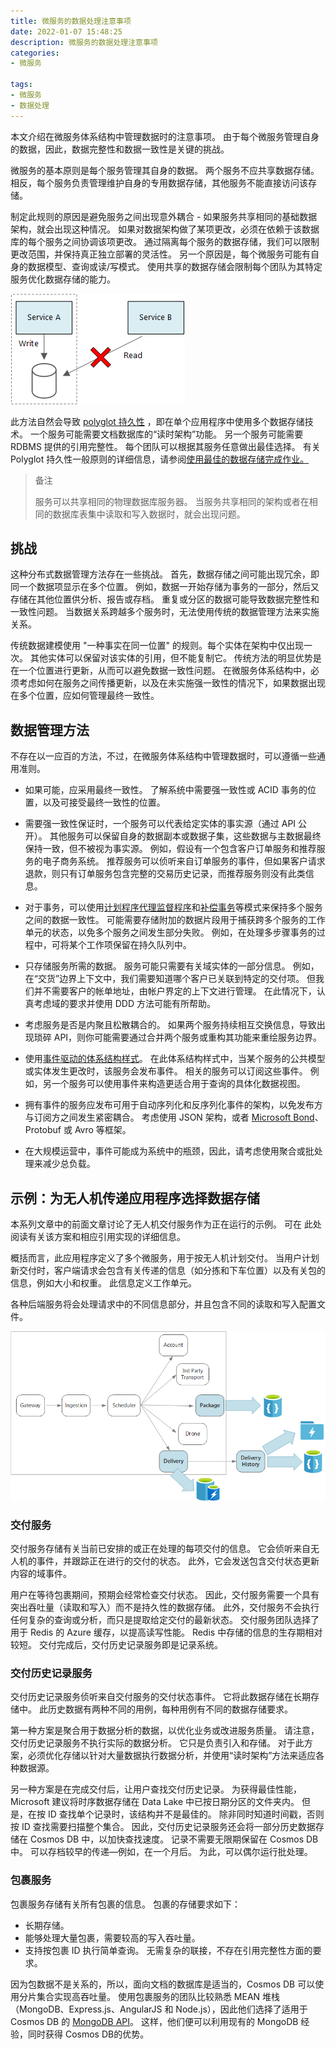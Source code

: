 ```yaml
---
title: 微服务的数据处理注意事项
date: 2022-01-07 15:48:25
description: 微服务的数据处理注意事项
categories:
- 微服务

tags:
- 微服务
- 数据处理
---
```


本文介绍在微服务体系结构中管理数据时的注意事项。 由于每个微服务管理自身的数据，因此，数据完整性和数据一致性是关键的挑战。

微服务的基本原则是每个服务管理其自身的数据。 两个服务不应共享数据存储。 相反，每个服务负责管理维护自身的专用数据存储，其他服务不能直接访问该存储。

制定此规则的原因是避免服务之间出现意外耦合 - 如果服务共享相同的基础数据架构，就会出现这种情况。 如果对数据架构做了某项更改，必须在依赖于该数据库的每个服务之间协调该项更改。 通过隔离每个服务的数据存储，我们可以限制更改范围，并保持真正独立部署的灵活性。 另一个原因是，每个微服务可能有自身的数据模型、查询或读/写模式。 使用共享的数据存储会限制每个团队为其特定服务优化数据存储的能力。

![CQRS 错误方法图](./Data-considerations-for-microservices/cqrs-microservices-wrong.png)

此方法自然会导致 [polyglot 持久性](https://martinfowler.com/bliki/PolyglotPersistence.html) ，即在单个应用程序中使用多个数据存储技术。 一个服务可能需要文档数据库的“读时架构”功能。 另一个服务可能需要 RDBMS 提供的引用完整性。 每个团队可以根据其服务任意做出最佳选择。 有关 Polyglot 持久性一般原则的详细信息，请参阅[使用最佳的数据存储完成作业。](https://docs.microsoft.com/zh-cn/azure/architecture/guide/design-principles/use-the-best-data-store)

> 备注
>
> 服务可以共享相同的物理数据库服务器。 当服务共享相同的架构或者在相同的数据库表集中读取和写入数据时，就会出现问题。

## 挑战

这种分布式数据管理方法存在一些挑战。 首先，数据存储之间可能出现冗余，即同一个数据项显示在多个位置。 例如，数据一开始存储为事务的一部分，然后又存储在其他位置供分析、报告或存档。 重复或分区的数据可能导致数据完整性和一致性问题。 当数据关系跨越多个服务时，无法使用传统的数据管理方法来实施关系。

传统数据建模使用 "一种事实在同一位置" 的规则。每个实体在架构中仅出现一次。 其他实体可以保留对该实体的引用，但不能复制它。 传统方法的明显优势是在一个位置进行更新，从而可以避免数据一致性问题。 在微服务体系结构中，必须考虑如何在服务之间传播更新，以及在未实施强一致性的情况下，如果数据出现在多个位置，应如何管理最终一致性。

## 数据管理方法

不存在以一应百的方法，不过，在微服务体系结构中管理数据时，可以遵循一些通用准则。

* 如果可能，应采用最终一致性。 了解系统中需要强一致性或 ACID 事务的位置，以及可接受最终一致性的位置。

* 需要强一致性保证时，一个服务可以代表给定实体的事实源（通过 API 公开）。 其他服务可以保留自身的数据副本或数据子集，这些数据与主数据最终保持一致，但不被视为事实源。 例如，假设有一个包含客户订单服务和推荐服务的电子商务系统。 推荐服务可以侦听来自订单服务的事件，但如果客户请求退款，则只有订单服务包含完整的交易历史记录，而推荐服务则没有此类信息。

* 对于事务，可以使用[计划程序代理监督程序](https://docs.microsoft.com/zh-cn/azure/architecture/patterns/scheduler-agent-supervisor)和[补偿事务](https://docs.microsoft.com/zh-cn/azure/architecture/patterns/compensating-transaction)等模式来保持多个服务之间的数据一致性。 可能需要存储附加的数据片段用于捕获跨多个服务的工作单元的状态，以免多个服务之间发生部分失败。 例如，在处理多步骤事务的过程中，可将某个工作项保留在持久队列中。

* 只存储服务所需的数据。 服务可能只需要有关域实体的一部分信息。 例如，在“交货”边界上下文中，我们需要知道哪个客户已关联到特定的交付项。 但我们并不需要客户的帐单地址，由帐户界定的上下文进行管理。 在此情况下，认真考虑域的要求并使用 DDD 方法可能有所帮助。

* 考虑服务是否是内聚且松散耦合的。 如果两个服务持续相互交换信息，导致出现琐碎 API，则你可能需要通过合并两个服务或重构其功能来重绘服务边界。

* 使用[事件驱动的体系结构样式](https://docs.microsoft.com/zh-cn/azure/architecture/guide/architecture-styles/event-driven)。 在此体系结构样式中，当某个服务的公共模型或实体发生更改时，该服务会发布事件。 相关的服务可以订阅这些事件。 例如，另一个服务可以使用事件来构造更适合用于查询的具体化数据视图。

* 拥有事件的服务应发布可用于自动序列化和反序列化事件的架构，以免发布方与订阅方之间发生紧密耦合。 考虑使用 JSON 架构，或者 [Microsoft Bond](https://github.com/Microsoft/bond)、Protobuf 或 Avro 等框架。

* 在大规模运营中，事件可能成为系统中的瓶颈，因此，请考虑使用聚合或批处理来减少总负载。

## 示例：为无人机传递应用程序选择数据存储

本系列文章中的前面文章讨论了无人机交付服务作为正在运行的示例。 可在 此处阅读有关该方案和相应引用实现的详细信息。

概括而言，此应用程序定义了多个微服务，用于按无人机计划交付。 当用户计划新交付时，客户端请求会包含有关传递的信息（如分拣和下车位置）以及有关包的信息，例如大小和权重。 此信息定义工作单元。

各种后端服务将会处理请求中的不同信息部分，并且包含不同的读取和写入配置文件。

![数据注意事项图](./Data-considerations-for-microservices/data-considerations.png)

### 交付服务

交付服务存储有关当前已安排的或正在处理的每项交付的信息。 它会侦听来自无人机的事件，并跟踪正在进行的交付的状态。 此外，它会发送包含交付状态更新内容的域事件。

用户在等待包裹期间，预期会经常检查交付状态。 因此，交付服务需要一个具有突出吞吐量（读取和写入）而不是持久性的数据存储。 此外，交付服务不会执行任何复杂的查询或分析，而只是提取给定交付的最新状态。 交付服务团队选择了用于 Redis 的 Azure 缓存，以提高读写性能。 Redis 中存储的信息的生存期相对较短。 交付完成后，交付历史记录服务即是记录系统。

### 交付历史记录服务

交付历史记录服务侦听来自交付服务的交付状态事件。 它将此数据存储在长期存储中。 此历史数据有两种不同的用例，每种用例有不同的数据存储要求。

第一种方案是聚合用于数据分析的数据，以优化业务或改进服务质量。 请注意，交付历史记录服务不执行实际的数据分析。 它只是负责引入和存储。 对于此方案，必须优化存储以针对大量数据执行数据分析，并使用“读时架构”方法来适应各种数据源。

另一种方案是在完成交付后，让用户查找交付历史记录。 为获得最佳性能，Microsoft 建议将时序数据存储在 Data Lake 中已按日期分区的文件夹内。 但是，在按 ID 查找单个记录时，该结构并不是最佳的。 除非同时知道时间戳，否则按 ID 查找需要扫描整个集合。 因此，交付历史记录服务还会将一部分历史数据存储在 Cosmos DB 中，以加快查找速度。 记录不需要无限期保留在 Cosmos DB 中。 可以存档较早的传递—例如，在一个月后。 为此，可以偶尔运行批处理。

### 包裹服务

包裹服务存储有关所有包裹的信息。 包裹的存储要求如下：

* 长期存储。
* 能够处理大量包裹，需要较高的写入吞吐量。
* 支持按包裹 ID 执行简单查询。 无需复杂的联接，不存在引用完整性方面的要求。

因为包数据不是关系的，所以，面向文档的数据库是适当的，Cosmos DB 可以使用分片集合实现高吞吐量。 使用包裹服务的团队比较熟悉 MEAN 堆栈（MongoDB、Express.js、AngularJS 和 Node.js），因此他们选择了适用于 Cosmos DB 的 [MongoDB API](https://docs.microsoft.com/en-us/azure/cosmos-db/mongodb-introduction)。 这样，他们便可以利用现有的 MongoDB 经验，同时获得 Cosmos DB的优势。
